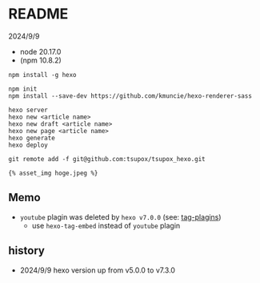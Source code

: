 # README

2024/9/9
  - node 20.17.0
  - (npm 10.8.2)

```
npm install -g hexo
```

```
npm init
npm install --save-dev https://github.com/kmuncie/hexo-renderer-sass
```

```
hexo server
hexo new <article name>
hexo new draft <article name>
hexo new page <article name>
hexo generate
hexo deploy
```

```
git remote add -f git@github.com:tsupox/tsupox_hexo.git
```

```
{% asset_img hoge.jpeg %}
```

## Memo

- `youtube` plagin was deleted by `hexo v7.0.0` (see: [tag-plagins](https://hexo.io/ja/docs/tag-plugins#YouTube-v7-0-0%E3%81%A7%E5%89%8A%E9%99%A4%E3%81%95%E3%82%8C%E3%81%BE%E3%81%97%E3%81%9F))
  - use `hexo-tag-embed` instead of `youtube` plagin

## history

  - 2024/9/9 hexo version up from v5.0.0 to v7.3.0